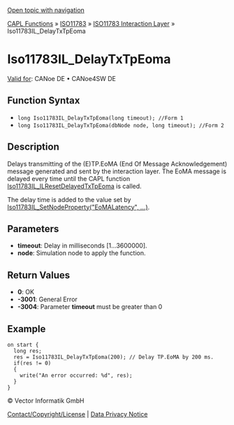 [Open topic with navigation](../../../../../../CANoeDEFamily.htm#Topics/CAPLFunctions/ISO11783/ISOInteractionLayer/Functions/CAPLfunctionIso11783ILDelayTxTpEoma.md)

[CAPL Functions](../../../CAPLfunctions.md) » [ISO11783](../../CAPLfunctionsISO11783Overview.md) » [ISO11783 Interaction Layer](../CAPLfunctionsISOILOverview.md) » Iso11783IL_DelayTxTpEoma

# Iso11783IL_DelayTxTpEoma

[Valid for](../../../../Shared/FeatureAvailability.md): CANoe DE • CANoe4SW DE

## Function Syntax

- `long Iso11783IL_DelayTxTpEoma(long timeout); //Form 1`
- `long Iso11783IL_DelayTxTpEoma(dbNode node, long timeout); //Form 2`

## Description

Delays transmitting of the (E)TP.EoMA (End Of Message Acknowledgement) message generated and sent by the interaction layer. The EoMA message is delayed every time until the CAPL function [Iso11783IL_ILResetDelayedTxTpEoma](CAPLfunctionIso11783ILResetDelayedTxTpEoma.md) is called.

The delay time is added to the value set by [Iso11783IL_SetNodeProperty("EoMALatency", …)](CAPLfunctionIso11783ILSetNodeProperty.md).

## Parameters

- **timeout**: Delay in milliseconds [1…3600000].
- **node**: Simulation node to apply the function.

## Return Values

- **0**: OK
- **-3001**: General Error
- **-3004**: Parameter **timeout** must be greater than 0

## Example

```plaintext
on start {
  long res;
  res = Iso11783IL_DelayTxTpEoma(200); // Delay TP.EoMA by 200 ms.
  if(res != 0)
  {
    write("An error occurred: %d", res);
  }
}
```

© Vector Informatik GmbH

[Contact/Copyright/License](../../../../Shared/ContactCopyrightLicense.md) | [Data Privacy Notice](https://www.vector.com/int/en/company/get-info/privacy-policy/)
